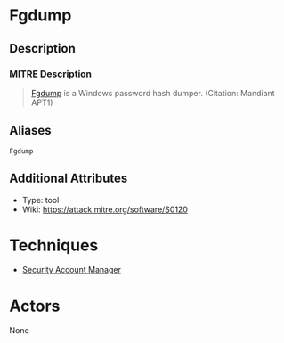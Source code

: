 
# Fgdump

## Description

### MITRE Description

> [Fgdump](https://attack.mitre.org/software/S0120) is a Windows password hash dumper. (Citation: Mandiant APT1)

## Aliases

```
Fgdump
```

## Additional Attributes

* Type: tool
* Wiki: https://attack.mitre.org/software/S0120

# Techniques


* [Security Account Manager](../techniques/Security-Account-Manager.md)


# Actors

None
